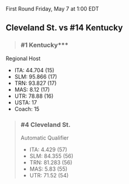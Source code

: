 First Round
Friday, May 7 at 1:00 EDT
## Cleveland St. vs #14 Kentucky

> ### #1 Kentucky***  
Regional Host  
- ITA: 44.704 (15)  
- SLM: 95.866 (17)  
- TRN: 93.827 (17)  
- MAS: 8.12 (17)  
- UTR: 78.88 (16)  
- USTA: 17  
- Coach: 15  

> ### #4 Cleveland St.  
> Automatic Qualifier  
> - ITA: 4.429 (57)  
> - SLM: 84.355 (56)  
> - TRN: 81.283 (56)  
> - MAS: 5.83 (55)  
> - UTR: 71.52 (54)  